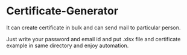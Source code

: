 # Certificate-Generator
It can create certificate in bulk and can send mail to particular person.

Just write your password and email id and put .xlsx file and certificate example in same directory and enjoy automation.
